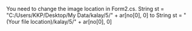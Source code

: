 You need to change the image location in Form2.cs.
String st = "C:/Users/KKP/Desktop/My Data/kalay/5/" + ar[no[0], 0] to String st = "(Your file location)/kalay/5/" + ar[no[0], 0]
